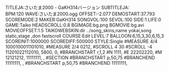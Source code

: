 TITLEJA:さいたま2000 - GaKH314バージョン
SUBTITLEJA:  
BPM:120
WAVE:さいたま2000.ogg
OFFSET:-2.077
DEMOSTART:37.793
SCOREMODE:2
MAKER:GaKH314
SONGVOL:100
SEVOL:100
SIDE:1
LIFE:0
GAME:Taiko
HEADSCROLL:0.8
BGIMAGE:bg.png
BGMOVIE:bg.avi
MOVIEOFFSET:1.5
TAIKOWEBSKIN:dir ../song_skins,name yokai,song static,stage  ,don fastscroll
COURSE:Edit
LEVEL:7
BALLOON:6,15,3,30,6,15,3
SCOREINIT:1000000
SCOREDIFF:500000
STYLE:Single
#MEASURE 4/4
1000100011101010,
#MEASURE 2/4
0212,
#SCROLL 4
30
#SCROLL -4
11201022112010,
5800,
0,
#BRANCHSTART r,1,2
#N
1111,
#E
22202220,
#M
12121212,
11111111,
,
#SECTION
#BRANCHSTART p,50,75
#BRANCHEND
11111111,
,
#BRANCHSTART p,50,75
#BRANCHEND
11111111,
